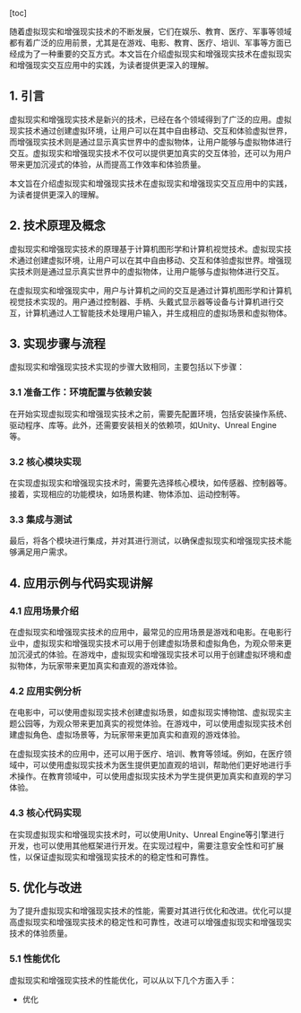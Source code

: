
[toc]                    
                
                
随着虚拟现实和增强现实技术的不断发展，它们在娱乐、教育、医疗、军事等领域都有着广泛的应用前景，尤其是在游戏、电影、教育、医疗、培训、军事等方面已经成为了一种重要的交互方式。本文旨在介绍虚拟现实和增强现实技术在虚拟现实和增强现实交互应用中的实践，为读者提供更深入的理解。

## 1. 引言

虚拟现实和增强现实技术是新兴的技术，已经在各个领域得到了广泛的应用。虚拟现实技术通过创建虚拟环境，让用户可以在其中自由移动、交互和体验虚拟世界，而增强现实技术则是通过显示真实世界中的虚拟物体，让用户能够与虚拟物体进行交互。虚拟现实和增强现实技术不仅可以提供更加真实的交互体验，还可以为用户带来更加沉浸式的体验，从而提高工作效率和体验质量。

本文旨在介绍虚拟现实和增强现实技术在虚拟现实和增强现实交互应用中的实践，为读者提供更深入的理解。

## 2. 技术原理及概念

虚拟现实和增强现实技术的原理基于计算机图形学和计算机视觉技术。虚拟现实技术通过创建虚拟环境，让用户可以在其中自由移动、交互和体验虚拟世界。增强现实技术则是通过显示真实世界中的虚拟物体，让用户能够与虚拟物体进行交互。

在虚拟现实和增强现实中，用户与计算机之间的交互是通过计算机图形学和计算机视觉技术实现的。用户通过控制器、手柄、头戴式显示器等设备与计算机进行交互，计算机通过人工智能技术处理用户输入，并生成相应的虚拟场景和虚拟物体。

## 3. 实现步骤与流程

虚拟现实和增强现实技术实现的步骤大致相同，主要包括以下步骤：

### 3.1 准备工作：环境配置与依赖安装

在开始实现虚拟现实和增强现实技术之前，需要先配置环境，包括安装操作系统、驱动程序、库等。此外，还需要安装相关的依赖项，如Unity、Unreal Engine等。

### 3.2 核心模块实现

在实现虚拟现实和增强现实技术时，需要先选择核心模块，如传感器、控制器等。接着，实现相应的功能模块，如场景构建、物体添加、运动控制等。

### 3.3 集成与测试

最后，将各个模块进行集成，并对其进行测试，以确保虚拟现实和增强现实技术能够满足用户需求。

## 4. 应用示例与代码实现讲解

### 4.1 应用场景介绍

在虚拟现实和增强现实技术的应用中，最常见的应用场景是游戏和电影。在电影行业中，虚拟现实和增强现实技术可以用于创建虚拟场景和虚拟角色，为观众带来更加沉浸式的体验。在游戏中，虚拟现实和增强现实技术可以用于创建虚拟环境和虚拟物体，为玩家带来更加真实和直观的游戏体验。

### 4.2 应用实例分析

在电影中，可以使用虚拟现实技术创建虚拟场景，如虚拟现实博物馆、虚拟现实主题公园等，为观众带来更加真实的视觉体验。在游戏中，可以使用虚拟现实技术创建虚拟角色、虚拟场景等，为玩家带来更加真实和直观的游戏体验。

在虚拟现实技术的应用中，还可以用于医疗、培训、教育等领域。例如，在医疗领域中，可以使用虚拟现实技术为医生提供更加直观的培训，帮助他们更好地进行手术操作。在教育领域中，可以使用虚拟现实技术为学生提供更加真实和直观的学习体验。

### 4.3 核心代码实现

在实现虚拟现实和增强现实技术时，可以使用Unity、Unreal Engine等引擎进行开发，也可以使用其他框架进行开发。在实现过程中，需要注意安全性和可扩展性，以保证虚拟现实和增强现实技术的的稳定性和可靠性。

## 5. 优化与改进

为了提升虚拟现实和增强现实技术的性能，需要对其进行优化和改进。优化可以提高虚拟现实和增强现实技术的稳定性和可靠性，改进可以增强虚拟现实和增强现实技术的体验质量。

### 5.1 性能优化

虚拟现实和增强现实技术的性能优化，可以从以下几个方面入手：

- 优化

